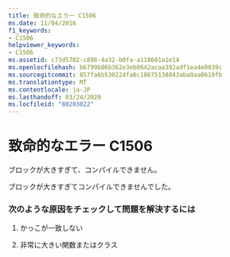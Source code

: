 ```yaml
---
title: 致命的なエラー C1506
ms.date: 11/04/2016
f1_keywords:
- C1506
helpviewer_keywords:
- C1506
ms.assetid: c73d5702-c898-4a32-b0fa-a118601a1e14
ms.openlocfilehash: b6799b86b362e3eb0642acaa392adf1ea4e0039c
ms.sourcegitcommit: 857fa6b530224fa6c18675138043aba9aa0619fb
ms.translationtype: MT
ms.contentlocale: ja-JP
ms.lasthandoff: 03/24/2020
ms.locfileid: "80203022"
---
```

# <a name="fatal-error-c1506"></a>致命的なエラー C1506

ブロックが大きすぎて、コンパイルできません。

ブロックが大きすぎてコンパイルできませんでした。

### <a name="to-fix-by-checking-the-following-possible-causes"></a>次のような原因をチェックして問題を解決するには

1. かっこが一致しない

1. 非常に大きい関数またはクラス
